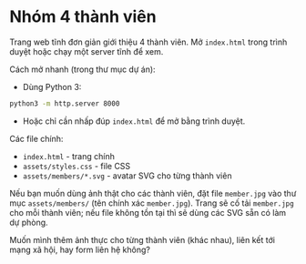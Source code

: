 # Nhóm 4 thành viên

Trang web tĩnh đơn giản giới thiệu 4 thành viên. Mở `index.html` trong trình duyệt hoặc chạy một server tĩnh để xem.

Cách mở nhanh (trong thư mục dự án):

- Dùng Python 3:

```bash
python3 -m http.server 8000
```

- Hoặc chỉ cần nhấp đúp `index.html` để mở bằng trình duyệt.

Các file chính:

- `index.html` - trang chính
- `assets/styles.css` - file CSS
- `assets/members/*.svg` - avatar SVG cho từng thành viên

Nếu bạn muốn dùng ảnh thật cho các thành viên, đặt file `member.jpg` vào thư mục `assets/members/` (tên chính xác `member.jpg`). Trang sẽ cố tải `member.jpg` cho mỗi thành viên; nếu file không tồn tại thì sẽ dùng các SVG sẵn có làm dự phòng.

Muốn mình thêm ảnh thực cho từng thành viên (khác nhau), liên kết tới mạng xã hội, hay form liên hệ không?